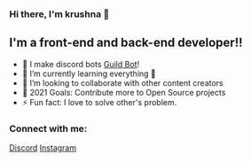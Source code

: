 ### Hi there, I'm krushna 👋

## I'm a front-end and back-end developer!!

- 🔭 I make discord bots [Guild Bot](https://discord.com/api/oauth2/authorize?client_id=827931201950973952&permissions=8&scope=bot%20applications.commands)!
- 🌱 I’m currently learning everything 🤣
- 👯 I’m looking to collaborate with other content creators
- 🥅 2021 Goals: Contribute more to Open Source projects
- ⚡ Fun fact: I love to solve other's problem.

### Connect with me:

[Discord](https://discord.gg/et67UY5J5C)
[Instagram](https://www.instagram.com/itz___krushna/)
